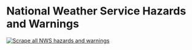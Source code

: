# National Weather Service Hazards and Warnings

[![Scrape all NWS hazards and warnings](https://github.com/jeremiak/nws-hazards-warnings/actions/workflows/scrape.yml/badge.svg)](https://github.com/jeremiak/nws-hazards-warnings/actions/workflows/scrape.yml)
